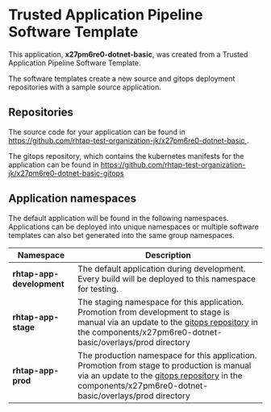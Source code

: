 # Trusted Application Pipeline Software Template

This application, **x27pm6re0-dotnet-basic**, was created from a Trusted Application Pipeline Software Template.

The software templates create a new source and gitops deployment repositories with a sample source application. 

## Repositories

The source code for your application can be found in [https://github.com/rhtap-test-organization-jk/x27pm6re0-dotnet-basic ](https://github.com/rhtap-test-organization-jk/x27pm6re0-dotnet-basic ).
 
The gitops repository, which contains the kubernetes manifests for the application can be found in 
[https://github.com/rhtap-test-organization-jk/x27pm6re0-dotnet-basic-gitops ](https://github.com/rhtap-test-organization-jk/x27pm6re0-dotnet-basic-gitops ) 

## Application namespaces 

The default application will be found in the following namespaces. Applications can be deployed into unique namespaces or multiple software templates can also bet generated into the same group namespaces.  

|  Namespace   |  Description   |  
| -------- | -------- |   
| **rhtap-app-development** | The default application during development. Every build will be deployed to this namespace for testing. | 
| **rhtap-app-stage** | The staging namespace for this application. Promotion from development to stage is manual via an update to the [gitops repository](https://github.com/rhtap-test-organization-jk/x27pm6re0-dotnet-basic-gitops ) in the components/x27pm6re0-dotnet-basic/overlays/prod directory |  
| **rhtap-app-prod** | The production namespace for this application. Promotion from stage to production is manual via an update to the [gitops repository](https://github.com/rhtap-test-organization-jk/x27pm6re0-dotnet-basic-gitops ) in the components/x27pm6re0-dotnet-basic/overlays/prod directory | 